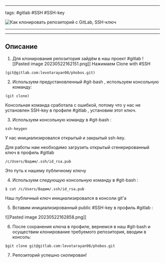 ____

tags: #gitlab #SSH #SSH-key

 ![Как клонировать репозиторий с GitLab, SSH-ключ](https://www.youtube.com/watch?v=Vmt0V6a3ppE)
___
___

## Описание 

1. Для клонирования репозитория зайдём в наш проект #gitlab 
![[Pasted image 20230522162151.png]]
	Нажимаем Clone with #SSH 

~~~	
(git@gitlab.com:levotarayan98/phobos.git)
~~~

2. Используем предустановленный #git-bash , используем консольную команду:

~~~
(git clone)
~~~

Консольная команда сработала с ошибкой, потому что у нас не установлен SSH-key в профиле #gitlab , установим этот ключ.

3. Используем консольную команду в #git-bash :

~~~
ssh-keygen
~~~
У нас инициализировался открытый и закрытый ssh-key. 

Для работы нам необходимо загрузить открытый сгенерированный ключ в профиль #gitlab 

~~~
/c/Users/Вадим/.ssh/id_rsa.pub
~~~
Это путь к нашему публичному ключу

4. Используем следующую консольную команду в #git-bash :

~~~
$ cat /c/Users/Вадим/.ssh/id_rsa.pub
~~~
Наш публичный ключ инициализировался в консоли git'а

5.  Вставим инициализированный public #SSH-key в профиль #gitlab :

![[Pasted image 20230522162858.png]]

6. После сохранения ключа в профиле, вернемся в наш #git-bash и осуществим клонирование требуемого репозитория, вводим в консоль:

~~~
$git clone git@gitlab.com:levotarayan98/phobos.git
~~~

7. Репозиторий успешно скопирован!
